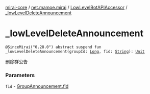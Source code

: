 [mirai-core](../../index.md) / [net.mamoe.mirai](../index.md) / [LowLevelBotAPIAccessor](index.md) / [_lowLevelDeleteAnnouncement](./_low-level-delete-announcement.md)

# _lowLevelDeleteAnnouncement

`@SinceMirai("0.28.0") abstract suspend fun _lowLevelDeleteAnnouncement(groupId: `[`Long`](https://kotlinlang.org/api/latest/jvm/stdlib/kotlin/-long/index.html)`, fid: `[`String`](https://kotlinlang.org/api/latest/jvm/stdlib/kotlin/-string/index.html)`): `[`Unit`](https://kotlinlang.org/api/latest/jvm/stdlib/kotlin/-unit/index.html)

删除群公告

### Parameters

`fid` - [GroupAnnouncement.fid](../../net.mamoe.mirai.data/-group-announcement/fid.md)